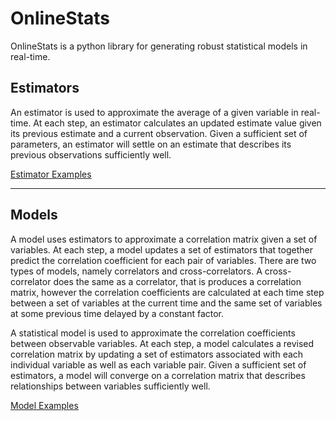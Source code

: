 # OnlineStats

OnlineStats is a python library for generating robust statistical models in real-time.

## Estimators

An estimator is used to approximate the average of a given variable in real-time. At each step, an estimator calculates an updated estimate value given its previous estimate and a current observation. Given a sufficient set of parameters, an estimator will settle on an estimate that describes its previous observations sufficiently well.

[Estimator Examples](https://github.com/CarsonScott/onlinestats/blob/master/ESTIMATOR_EXAMPLES.MD)

---

## Models

A model uses estimators to approximate a correlation matrix given a set of variables. At each step, a model updates a set of estimators that together predict the correlation coefficient for each pair of variables. There are two types of models, namely correlators and cross-correlators. A cross-correlator does the same as a correlator, that is produces a correlation matrix, however the correlation coefficients are calculated at each time step between a set of variables at the current time and the same set of variables at some previous time delayed by a constant factor.

A statistical model is used to approximate the correlation coefficients between observable variables. At each step, a model calculates a revised correlation matrix by updating a set of estimators associated with each individual variable as well as each variable pair. Given a sufficient set of estimators, a model will converge on a correlation matrix that describes relationships between variables sufficiently well.

[Model Examples](https://github.com/CarsonScott/onlinestats/blob/master/MODEL_EXAMPLES.MD)

